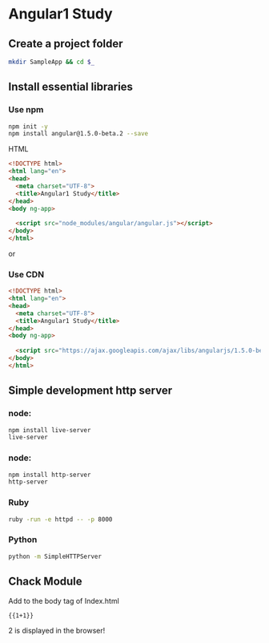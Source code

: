 # Angular1 Study

## Create a project folder

```bash
mkdir SampleApp && cd $_
```

## Install essential libraries

### Use npm

```bash
npm init -y
npm install angular@1.5.0-beta.2 --save
```

HTML

```html
<!DOCTYPE html>
<html lang="en">
<head>
  <meta charset="UTF-8">
  <title>Angular1 Study</title>
</head>
<body ng-app>
  
  <script src="node_modules/angular/angular.js"></script>
</body>
</html>
```

or

### Use CDN

```html
<!DOCTYPE html>
<html lang="en">
<head>
  <meta charset="UTF-8">
  <title>Angular1 Study</title>
</head>
<body ng-app>
  
  <script src="https://ajax.googleapis.com/ajax/libs/angularjs/1.5.0-beta.2/angular.min.js"></script>
</body>
</html>
```

## Simple development http server

### node:

```bash
npm install live-server
live-server
```

### node:

```bash
npm install http-server
http-server
```

### Ruby

```bash
ruby -run -e httpd -- -p 8000 
```

### Python

```bash
python -m SimpleHTTPServer
```

## Chack Module

Add to the body tag of Index.html

```html
{{1+1}}
```

2 is displayed in the browser!
